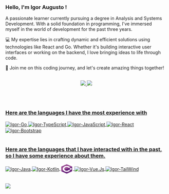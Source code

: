 ### Hello, I'm Igor Augusto !

A passionate learner currently pursuing a degree in Analysis and Systems Development. With a solid foundation in programming, I've immersed myself in the world of development for the past three years.

💻 My expertise lies in crafting dynamic and efficient solutions using technologies like React and Go. Whether it's building interactive user interfaces or working on the backend, I love bringing ideas to life through code.

🚀 Join me on this coding journey, and let's create amazing things together!
<br><br>

<div align="center">
  <a href="https://github.com/IgorAugussto">
  <img height="145em" src="https://github-readme-stats.vercel.app/api?username=IgorAugussto&show_icons=true&theme=github_dark&include_all_commits=true&count_private=true"/>
  <img height="145em" src="https://github-readme-stats.vercel.app/api/top-langs/?username=IgorAugussto&layout=compact&langs_count=7&theme=github_dark"/>
</div>
    
<br><br>
  
  ### Here are the languages ​​I have the most experience with
  <div style="display: inline_block">
    <img align="center" alt="Igor-Go" height="30" width="40" src="https://cdn.jsdelivr.net/gh/devicons/devicon@latest/icons/go/go-original-wordmark.svg">
    <img align="center" alt="Igor-TypeScript" height="30" width="40" src="https://cdn.jsdelivr.net/gh/devicons/devicon@latest/icons/typescript/typescript-original.svg">
    <img align="center" alt="Igor-JavaScript" height="30" width="40" src="https://cdn.jsdelivr.net/gh/devicons/devicon/icons/javascript/javascript-original.svg">
    <img align="center" alt="Igor-React" height="30" width="40" src="https://cdn.jsdelivr.net/gh/devicons/devicon/icons/react/react-original.svg">
    <img align="center" alt="Igor-Bootstrap" height="30" width="40" src="https://cdn.jsdelivr.net/gh/devicons/devicon@latest/icons/bootstrap/bootstrap-original.svg">
  <div>

  <br>

   ### Here are the languages that I have interacted with in the past, so I have some experience about them.
  <div style="display: inline_block">
    <img align="center" alt="Igor-Java" height="40" width="40" src="https://cdn.jsdelivr.net/gh/devicons/devicon/icons/java/java-original.svg">
    <img align="center" alt="Igor-Kotlin" height="27" width="35" src="https://cdn.jsdelivr.net/gh/devicons/devicon/icons/kotlin/kotlin-original.svg">
    <img align="center" alt="Igor-Csharp" height="30" width="40" src="https://raw.githubusercontent.com/devicons/devicon/master/icons/csharp/csharp-original.svg">
    <img align="center" alt="Igor-Vue.Js" height="30" width="40" src="https://cdn.jsdelivr.net/gh/devicons/devicon@latest/icons/vuejs/vuejs-original.svg">
    <img align="center" alt="Igor-TailWind" height="30" width="40" src="https://cdn.jsdelivr.net/gh/devicons/devicon@latest/icons/tailwindcss/tailwindcss-original.svg">
  </div>

  ##
  
  <div>
  <a href="https://www.linkedin.com/in/igor-augusto-5353a8191" target="_blank"><img src="https://img.shields.io/badge/-LinkedIn-%230077B5?style=for-the-badge&logo=linkedin&logoColor=white" target="_blank"></a>
  </div>
